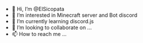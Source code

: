 - 👋 Hi, I’m @ElSicopata
- 👀 I’m interested in Minecraft server and Bot discord
- 🌱 I’m currently learning discord.js
- 💞️ I’m looking to collaborate on ...
- 📫 How to reach me ...

<!---
ElSicopata/ElSicopata is a ✨ special ✨ repository because its `README.md` (this file) appears on your GitHub profile.
You can click the Preview link to take a look at your changes.
--->
